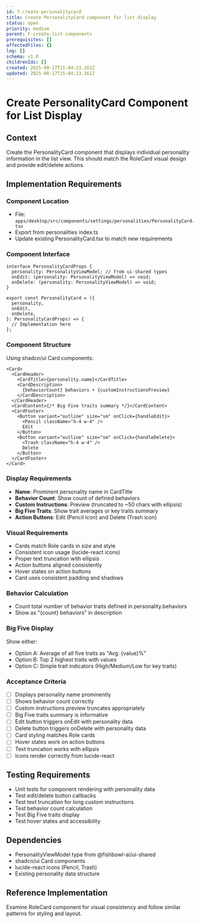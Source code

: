 ```yaml
---
id: T-create-personalitycard
title: Create PersonalityCard component for list display
status: open
priority: medium
parent: F-create-list-components
prerequisites: []
affectedFiles: {}
log: []
schema: v1.0
childrenIds: []
created: 2025-08-17T15:04:23.161Z
updated: 2025-08-17T15:04:23.161Z
---
```


# Create PersonalityCard Component for List Display

## Context

Create the PersonalityCard component that displays individual personality information in the list view. This should match the RoleCard visual design and provide edit/delete actions.

## Implementation Requirements

### Component Location

- File: `apps/desktop/src/components/settings/personalities/PersonalityCard.tsx`
- Export from personalities index.ts
- Update existing PersonalityCard.tsx to match new requirements

### Component Interface

```tsx
interface PersonalityCardProps {
  personality: PersonalityViewModel; // from ui-shared types
  onEdit: (personality: PersonalityViewModel) => void;
  onDelete: (personality: PersonalityViewModel) => void;
}

export const PersonalityCard = ({
  personality,
  onEdit,
  onDelete,
}: PersonalityCardProps) => {
  // Implementation here
};
```

### Component Structure

Using shadcn/ui Card components:

```tsx
<Card>
  <CardHeader>
    <CardTitle>{personality.name}</CardTitle>
    <CardDescription>
      {behaviorCount} behaviors • {customInstructionsPreview}
    </CardDescription>
  </CardHeader>
  <CardContent>{/* Big Five traits summary */}</CardContent>
  <CardFooter>
    <Button variant="outline" size="sm" onClick={handleEdit}>
      <Pencil className="h-4 w-4" />
      Edit
    </Button>
    <Button variant="outline" size="sm" onClick={handleDelete}>
      <Trash className="h-4 w-4" />
      Delete
    </Button>
  </CardFooter>
</Card>
```

### Display Requirements

- **Name**: Prominent personality name in CardTitle
- **Behavior Count**: Show count of defined behaviors
- **Custom Instructions**: Preview (truncated to ~50 chars with ellipsis)
- **Big Five Traits**: Show trait averages or key traits summary
- **Action Buttons**: Edit (Pencil icon) and Delete (Trash icon)

### Visual Requirements

- Cards match Role cards in size and style
- Consistent icon usage (lucide-react icons)
- Proper text truncation with ellipsis
- Action buttons aligned consistently
- Hover states on action buttons
- Card uses consistent padding and shadows

### Behavior Calculation

- Count total number of behavior traits defined in personality.behaviors
- Show as "{count} behaviors" in description

### Big Five Display

Show either:

- Option A: Average of all five traits as "Avg: {value}%"
- Option B: Top 2 highest traits with values
- Option C: Simple trait indicators (High/Medium/Low for key traits)

### Acceptance Criteria

- [ ] Displays personality name prominently
- [ ] Shows behavior count correctly
- [ ] Custom instructions preview truncates appropriately
- [ ] Big Five traits summary is informative
- [ ] Edit button triggers onEdit with personality data
- [ ] Delete button triggers onDelete with personality data
- [ ] Card styling matches Role cards
- [ ] Hover states work on action buttons
- [ ] Text truncation works with ellipsis
- [ ] Icons render correctly from lucide-react

## Testing Requirements

- Unit tests for component rendering with personality data
- Test edit/delete button callbacks
- Test text truncation for long custom instructions
- Test behavior count calculation
- Test Big Five traits display
- Test hover states and accessibility

## Dependencies

- PersonalityViewModel type from @fishbowl-ai/ui-shared
- shadcn/ui Card components
- lucide-react icons (Pencil, Trash)
- Existing personality data structure

## Reference Implementation

Examine RoleCard component for visual consistency and follow similar patterns for styling and layout.
